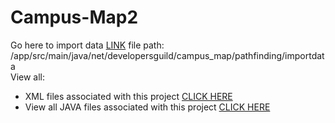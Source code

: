 Campus-Map2
===========
Go here to import data
[LINK](https://github.com/DevelopersGuild/campus-map2/tree/080a0b81892e98a76695bb0a90a18ae9f101f137/app/src/main/java/net/developersguild/campus_map/pathfinding/importdata)
file path: /app/src/main/java/net/developersguild/campus_map/pathfinding/importdata
<br>
View all:<br>
 - XML files associated with this project [CLICK HERE](https://github.com/DevelopersGuild/campus-map2/search?l=xml)
 - View all JAVA files associated with this project [CLICK HERE](https://github.com/DevelopersGuild/campus-map2/search?l=java)
